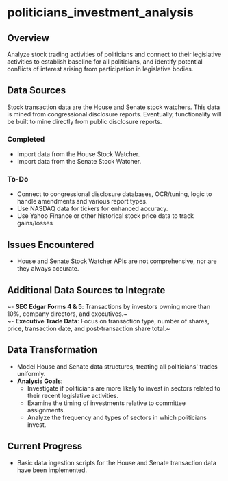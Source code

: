 # politicians_investment_analysis
 
## Overview
Analyze stock trading activities of politicians and connect to their legislative activities to establish baseline for all politicians, and identify potential conflicts of interest arising from participation in legislative bodies.

## Data Sources
Stock transaction data are the House and Senate stock watchers. This data is mined from congressional disclosure reports. Eventually, functionality will be built to mine directly from public disclosure reports.

### Completed
- Import data from the House Stock Watcher.
- Import data from the Senate Stock Watcher.

### To-Do
- Connect to congressional disclosure databases, OCR/tuning, logic to handle amendments and various report types.
- Use NASDAQ data for tickers for enhanced accuracy.
- Use Yahoo Finance or other historical stock price data to track gains/losses

## Issues Encountered
- House and Senate Stock Watcher APIs are not comprehensive, nor are they always accurate.

## Additional Data Sources to Integrate
~- **SEC Edgar Forms 4 & 5**: Transactions by investors owning more than 10%, company directors, and executives.~  
~- **Executive Trade Data**: Focus on transaction type, number of shares, price, transaction date, and post-transaction share total.~

## Data Transformation
- Model House and Senate data structures, treating all politicians' trades uniformly.
- **Analysis Goals**:
  - Investigate if politicians are more likely to invest in sectors related to their recent legislative activities.
  - Examine the timing of investments relative to committee assignments.
  - Analyze the frequency and types of sectors in which politicians invest.

## Current Progress
- Basic data ingestion scripts for the House and Senate transaction data have been implemented.
